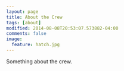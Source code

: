 ```yaml
---
layout: page
title: About the Crew
tags: [about]
modified: 2014-08-08T20:53:07.573882-04:00
comments: false
image:
  feature: hatch.jpg
---
```


Something about the crew.


